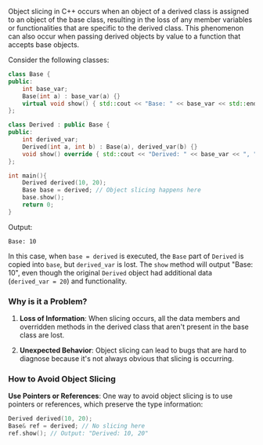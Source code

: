 Object slicing in C++ occurs when an object of a derived class is assigned to an object of the base class, resulting in the loss of any member variables or functionalities that are specific to the derived class. This phenomenon can also occur when passing derived objects by value to a function that accepts base objects.

Consider the following classes:

```c++
class Base {
public:
    int base_var;
    Base(int a) : base_var(a) {}
    virtual void show() { std::cout << "Base: " << base_var << std::endl; }
};

class Derived : public Base {
public:
    int derived_var;
    Derived(int a, int b) : Base(a), derived_var(b) {}
    void show() override { std::cout << "Derived: " << base_var << ", " << derived_var << std::endl; }
};

int main(){
	Derived derived(10, 20);
	Base base = derived; // Object slicing happens here
	base.show();
	return 0;
}
```

Output:

```
Base: 10
```

In this case, when `base = derived` is executed, the `Base` part of `Derived` is copied into `base`, but `derived_var` is lost. The `show` method will output "Base: 10", even though the original `Derived` object had additional data (`derived_var = 20`) and functionality.

### Why is it a Problem?

1. **Loss of Information**: When slicing occurs, all the data members and overridden methods in the derived class that aren't present in the base class are lost.

2. **Unexpected Behavior**: Object slicing can lead to bugs that are hard to diagnose because it's not always obvious that slicing is occurring.
### How to Avoid Object Slicing

**Use Pointers or References**: One way to avoid object slicing is to use pointers or references, which preserve the type information:

```c++
Derived derived(10, 20);
Base& ref = derived; // No slicing here
ref.show(); // Output: "Derived: 10, 20"
```